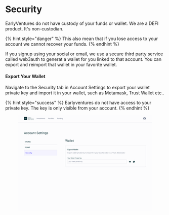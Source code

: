 # Security

EarlyVentures do not have custody of your funds or wallet. We are a DEFI product. It's non-custodian.&#x20;

{% hint style="danger" %}
This also mean that if you lose access to your account we cannot recover your funds.
{% endhint %}

If you signup using your social or email, we use a secure third party service called web3auth to generat a wallet for you linked to that account. You can export and reimport that wallet in your favorite wallet.&#x20;

#### Export Your Wallet

Navigate to the Security tab in Account Settings to export your wallet private key and import it in your wallet, such as Metamask, Trust Wallet etc..

{% hint style="success" %}
Earlyventures do not have access to your private key. The key is only visible from your account.
{% endhint %}

<figure><img src="../../.gitbook/assets/image (12).png" alt=""><figcaption></figcaption></figure>
